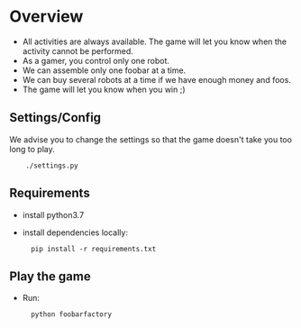 # Overview

* All activities are always available. The game will let you know when the activity cannot be performed.
* As a gamer, you control only one robot.
* We can assemble only one foobar at a time.
* We can buy several robots at a time if we have enough money and foos.
* The game will let you know when you win ;)

## Settings/Config

We advise you to change the settings so that the game doesn't take you too long to play.

        ./settings.py

## Requirements

* install python3.7
* install dependencies locally:
    
        pip install -r requirements.txt

## Play the game

* Run:
        
        python foobarfactory
